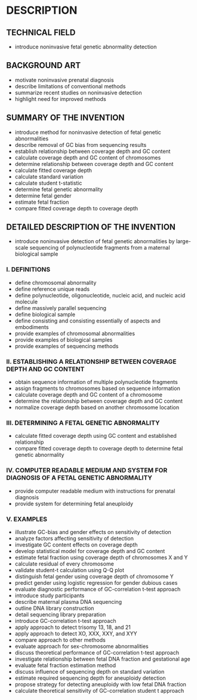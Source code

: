# DESCRIPTION

## TECHNICAL FIELD

- introduce noninvasive fetal genetic abnormality detection

## BACKGROUND ART

- motivate noninvasive prenatal diagnosis
- describe limitations of conventional methods
- summarize recent studies on noninvasive detection
- highlight need for improved methods

## SUMMARY OF THE INVENTION

- introduce method for noninvasive detection of fetal genetic abnormalities
- describe removal of GC bias from sequencing results
- establish relationship between coverage depth and GC content
- calculate coverage depth and GC content of chromosomes
- determine relationship between coverage depth and GC content
- calculate fitted coverage depth
- calculate standard variation
- calculate student t-statistic
- determine fetal genetic abnormality
- determine fetal gender
- estimate fetal fraction
- compare fitted coverage depth to coverage depth

## DETAILED DESCRIPTION OF THE INVENTION

- introduce noninvasive detection of fetal genetic abnormalities by large-scale sequencing of polynucleotide fragments from a maternal biological sample

### I. DEFINITIONS

- define chromosomal abnormality
- define reference unique reads
- define polynucleotide, oligonucleotide, nucleic acid, and nucleic acid molecule
- define massively parallel sequencing
- define biological sample
- define consisting and consisting essentially of aspects and embodiments
- provide examples of chromosomal abnormalities
- provide examples of biological samples
- provide examples of sequencing methods

### II. ESTABLISHING A RELATIONSHIP BETWEEN COVERAGE DEPTH AND GC CONTENT

- obtain sequence information of multiple polynucleotide fragments
- assign fragments to chromosomes based on sequence information
- calculate coverage depth and GC content of a chromosome
- determine the relationship between coverage depth and GC content
- normalize coverage depth based on another chromosome location

### III. DETERMINING A FETAL GENETIC ABNORMALITY

- calculate fitted coverage depth using GC content and established relationship
- compare fitted coverage depth to coverage depth to determine fetal genetic abnormality

### IV. COMPUTER READABLE MEDIUM AND SYSTEM FOR DIAGNOSIS OF A FETAL GENETIC ABNORMALITY

- provide computer readable medium with instructions for prenatal diagnosis
- provide system for determining fetal aneuploidy

### V. EXAMPLES

- illustrate GC-bias and gender effects on sensitivity of detection
- analyze factors affecting sensitivity of detection
- investigate GC content effects on coverage depth
- develop statistical model for coverage depth and GC content
- estimate fetal fraction using coverage depth of chromosomes X and Y
- calculate residual of every chromosome
- validate student-t calculation using Q-Q plot
- distinguish fetal gender using coverage depth of chromosome Y
- predict gender using logistic regression for gender dubious cases
- evaluate diagnostic performance of GC-correlation t-test approach
- introduce study participants
- describe maternal plasma DNA sequencing
- outline DNA library construction
- detail sequencing library preparation
- introduce GC-correlation t-test approach
- apply approach to detect trisomy 13, 18, and 21
- apply approach to detect XO, XXX, XXY, and XYY
- compare approach to other methods
- evaluate approach for sex-chromosome abnormalities
- discuss theoretical performance of GC-correlation t-test approach
- investigate relationship between fetal DNA fraction and gestational age
- evaluate fetal fraction estimation method
- discuss influence of sequencing depth on standard variation
- estimate required sequencing depth for aneuploidy detection
- propose strategy for detecting aneuploidy with low fetal DNA fraction
- calculate theoretical sensitivity of GC-correlation student t approach

